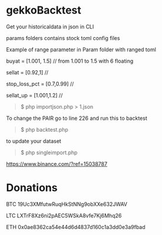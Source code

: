 # gekkoBacktest
Get your historicaldata in json in CLI

params folders contains stock toml config files

Example of range parameter in Param folder with ranged toml

buyat = [1.001, 1.5] // from 1.001 to 1.5 with 6 floating

sellat = [0.92,1] // 

stop_loss_pct = [0.7,0.99] //

sellat_up = [1.001,1.2] //


> $ php importjson.php > 1.json

To change the PAIR go to line 226 and run this to backtest

> $ php backtest.php 

to update your dataset

> $ php singleimport.php

https://www.binance.com/?ref=15038787

# Donations

BTC 19Uc3XMfutwRuqHkStNNg9obXXe632JWAV

LTC LXTrF8Xz6ni2pAEC5WSkA8vfe7Kj6Mhq26

ETH 0x0ae8362ca54e44d6d4837d160c1a3dd0e3a9fbad
